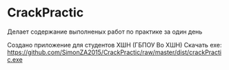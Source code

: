# CrackPractic
Делает содержание выполненых работ по практике за один день

Создано приложение для студентов ХШН (ГБПОУ Во ХШН)
Скачать exe: https://github.com/SimonZA2015/CrackPractic/raw/master/dist/crackPractic.exe
